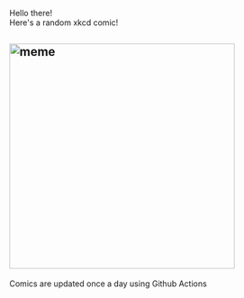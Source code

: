 Hello there! <br>Here's a random xkcd comic!<br>
## <img src="https://imgs.xkcd.com/comics/everything.png" alt="meme" width="400"/><br>
Comics are updated once a day using Github Actions